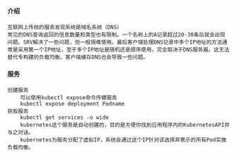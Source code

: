 #### 介绍

    互联网上传统的服务发现系统是域名系统（DNS）
    常见的DNS查询返回的信息数量和类型也有限制。一个名称上的A记录超过20-30条后就会出现问题。SRV解决了一些问题，但一般很难使用。最后客户端处理DNS记录中多个IP地址的方法通常是采用第一个IP地址，至于多个IP地址是随机还是顺序使用，完全取决于DNS服务器。这无法替代专构建的负载均衡。客户端缓存DNS也会导致一些问题。

#### 服务

    创建服务
        可以使用kubectl expose命令传健服务
        kubectl expose deployment Podname
    获取服务
        kubectl get services -o wide
        kubernetes这个服务是自动创建的，目的是方便你找到应用程序内的KubernetesAPI并与之对话。
        kubernetes为服务分配了虚拟IP，系统会通过这个IP针对该选择弃表示的所有Pod实施负载均衡。

